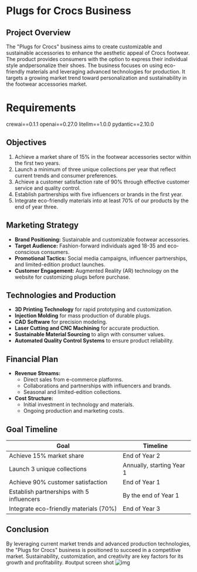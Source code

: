 # Plugs for Crocs Business

## Project Overview
The "Plugs for Crocs" business aims to create customizable and sustainable accessories to enhance the aesthetic appeal of Crocs footwear.
The product provides consumers with the option to express their individual style andpersonalize their shoes. 
The business focuses on using eco-friendly materials and leveraging advanced technologies for production. It targets a growing
market trend toward personalization and sustainability in the footwear accessories market.
# Requirements

crewai==0.1.1
openai==0.27.0
litellm==1.0.0
pydantic==2.10.0 

## Objectives
1. Achieve a market share of 15% in the footwear accessories sector within the first two years.
2. Launch a minimum of three unique collections per year that reflect current trends and consumer preferences.
3. Achieve a customer satisfaction rate of 90% through effective customer service and quality control.
4. Establish partnerships with five influencers or brands in the first year.
5. Integrate eco-friendly materials into at least 70% of our products by the end of year three.

## Marketing Strategy
- **Brand Positioning:** Sustainable and customizable footwear accessories.
- **Target Audience:** Fashion-forward individuals aged 18-35 and eco-conscious consumers.
- **Promotional Tactics:** Social media campaigns, influencer partnerships, and limited-edition product launches.
- **Customer Engagement:** Augmented Reality (AR) technology on the website for customizing plugs before purchase.

## Technologies and Production
- **3D Printing Technology** for rapid prototyping and customization.
- **Injection Molding** for mass production of durable plugs.
- **CAD Software** for precision modeling.
- **Laser Cutting and CNC Machining** for accurate production.
- **Sustainable Material Sourcing** to align with consumer values.
- **Automated Quality Control Systems** to ensure product reliability.

## Financial Plan
- **Revenue Streams:**
  - Direct sales from e-commerce platforms.
  - Collaborations and partnerships with influencers and brands.
  - Seasonal and limited-edition collections.
- **Cost Structure:**
  - Initial investment in technology and materials.
  - Ongoing production and marketing costs.

## Goal Timeline
| Goal                                          | Timeline                       |
|-----------------------------------------------|--------------------------------|
| Achieve 15% market share                      | End of Year 2                  |
| Launch 3 unique collections                   | Annually, starting Year 1      |
| Achieve 90% customer satisfaction             | End of Year 1                  |
| Establish partnerships with 5 influencers     | By the end of Year 1           |
| Integrate eco-friendly materials (70%)        | End of Year 3                  |

## Conclusion
By leveraging current market trends and advanced production technologies, the "Plugs for Crocs" business is positioned to succeed in a competitive market. Sustainability, customization, and creativity are key factors for its growth and profitability.
#output screen shot
![img]("output.png")
